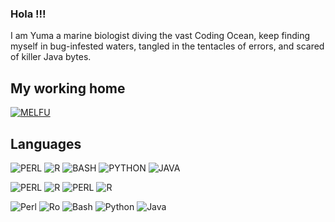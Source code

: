 ### Hola !!!

I am Yuma a marine biologist diving the vast Coding Ocean, keep finding myself in bug-infested waters, tangled in the tentacles of errors, and scared of killer Java bytes.


## My working home 


<picture>
  <a href="https://molecularecology.flinders.edu.au/" target="_blank"><img alt="MELFU" src="https://github.com/Yuma248/Yuma248/assets/19339965/a973f79f-3236-4154-8e65-0f19c4010ff9"></a>
</picture>




## Languages
<p float="left">
  <img alt="PERL" src="https://github.com/Yuma248/Yuma248/assets/19339965/02d24c49-24fb-46bd-b62b-e104b7e4f25a">
  <img alt="R" src="https://github.com/Yuma248/Yuma248/assets/19339965/e472ef95-9fd6-4b83-913e-50fb64d23181">
  <img alt="BASH" src="https://github.com/Yuma248/Yuma248/assets/19339965/a3ab8934-3c40-4bc4-bd47-f167d1504024">
  <img alt="PYTHON" src="https://github.com/Yuma248/Yuma248/assets/19339965/cbac7518-e280-4563-8fda-3a1f57866b24">
  <img alt="JAVA" src="https://github.com/Yuma248/Yuma248/assets/19339965/ca8f807f-ab62-453e-a910-628fb664077f">
</p>

<picture>
  <img alt="PERL" src="https://github.com/Yuma248/Yuma248/assets/19339965/02d24c49-24fb-46bd-b62b-e104b7e4f25a">
  <img alt="R" src="https://github.com/Yuma248/Yuma248/assets/19339965/e472ef95-9fd6-4b83-913e-50fb64d23181">
  <img alt="PERL" src="https://github.com/Yuma248/Yuma248/assets/19339965/02d24c49-24fb-46bd-b62b-e104b7e4f25a">
  <img alt="R" src="https://github.com/Yuma248/Yuma248/assets/19339965/e472ef95-9fd6-4b83-913e-50fb64d23181">
</picture>

![Perl](https://github.com/Yuma248/Yuma248/assets/19339965/02d24c49-24fb-46bd-b62b-e104b7e4f25a) ![Ro](https://github.com/Yuma248/Yuma248/assets/19339965/e472ef95-9fd6-4b83-913e-50fb64d23181)
 ![Bash](https://github.com/Yuma248/Yuma248/assets/19339965/a3ab8934-3c40-4bc4-bd47-f167d1504024) ![Python](https://github.com/Yuma248/Yuma248/assets/19339965/cbac7518-e280-4563-8fda-3a1f57866b24) ![Java](https://github.com/Yuma248/Yuma248/assets/19339965/ca8f807f-ab62-453e-a910-628fb664077f)
